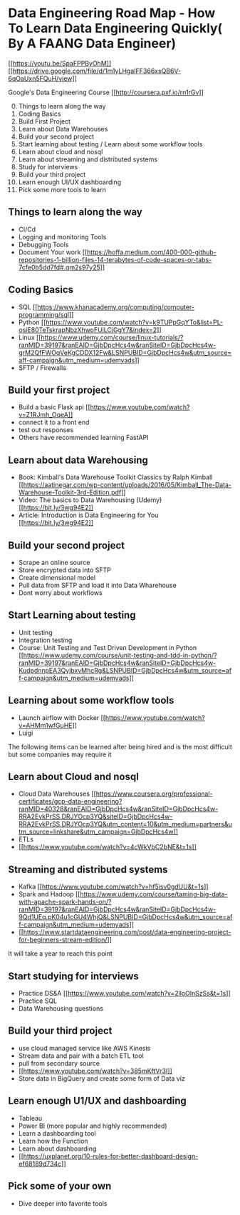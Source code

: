 # Data Engineering Road Map - How To Learn Data Engineering Quickly( By A FAANG Data Engineer)

[[https://youtu.be/SpaFPPByOhM]]
[[https://drive.google.com/file/d/1m1yLHgaIFF366xsQB6V-6qOaUxn5FQuH/view]]

Google's Data Engineering Course [[http://coursera.pxf.io/rn1rGv]]

0. Things to learn along the way 
1. Coding Basics
2. Build First Project
3. Learn about Data Warehouses
4. Build your second project
5. Start learning about testing / Learn about some workflow tools 
6. Learn about cloud and nosql 
7. Learn about streaming and distributed systems
8. Study for interviews
9. Build your third project
10. Learn enough UI/UX dashboarding
11. Pick some more tools to learn

## Things to learn along the way
- CI/Cd
- Logging and monitoring Tools
- Debugging Tools
- Document Your work [[https://hoffa.medium.com/400-000-github-repositories-1-billion-files-14-terabytes-of-code-spaces-or-tabs-7cfe0b5dd7fd#.qm2s97y25]]

## Coding Basics
- SQL [[https://www.khanacademy.org/computing/computer-programming/sql]]
- Python [[https://www.youtube.com/watch?v=k9TUPpGqYTo&list=PL-osiE80TeTskrapNbzXhwoFUiLCjGgY7&index=2]]
- Linux [[https://www.udemy.com/course/linux-tutorials/?ranMID=39197&ranEAID=GjbDpcHcs4w&ranSiteID=GjbDpcHcs4w-grM2QfFWOqVeKgCDDX12Fw&LSNPUBID=GjbDpcHcs4w&utm_source=aff-campaign&utm_medium=udemyads]]
- SFTP / Firewalls

## Build your first project
- Build a basic Flask api [[https://www.youtube.com/watch?v=Z1RJmh_OqeA]]
- connect it to a front end
- test out responses
- Others have recommended learning FastAPI 

## Learn about data Warehousing 
- Book: Kimball's Data Warehouse Toolkit Classics by Ralph Kimball [[https://aatinegar.com/wp-content/uploads/2016/05/Kimball_The-Data-Warehouse-Toolkit-3rd-Edition.pdf]]
- Video: The basics to Data Warehousing (Udemy) [[https://bit.ly/3wg94E2]]
- Article: Introduction is Data Engineering for You [[https://bit.ly/3wg94E2]]

## Build your second project
- Scrape an online source
- Store encrypted data into SFTP
- Create dimensional model
- Pull data from SFTP and load it into Data Wharehouse
- Dont worry about workflows

## Start Learning about testing
- Unit testing
- Integration testing
- Course: Unit Testing and Test Driven Development in Python [[https://www.udemy.com/course/unit-testing-and-tdd-in-python/?ranMID=39197&ranEAID=GjbDpcHcs4w&ranSiteID=GjbDpcHcs4w-KudpdnnpEA3QyjbxvMhcRg&LSNPUBID=GjbDpcHcs4w&utm_source=aff-campaign&utm_medium=udemyads]]

## Learning about some workflow tools 
- Launch airflow with Docker [[https://www.youtube.com/watch?v=AHMm1wfGuHE]]
- Luigi

The following items can be learned after being hired and is the most difficult but some companies may require it

## Learn about Cloud and nosql
- Cloud Data Warehouses [[https://www.coursera.org/professional-certificates/gcp-data-engineering?ranMID=40328&ranEAID=GjbDpcHcs4w&ranSiteID=GjbDpcHcs4w-RRA2EvkPrSS.DRJYOcp3YQ&siteID=GjbDpcHcs4w-RRA2EvkPrSS.DRJYOcp3YQ&utm_content=10&utm_medium=partners&utm_source=linkshare&utm_campaign=GjbDpcHcs4w]]
- ETLs 
- [[https://www.youtube.com/watch?v=4cWkVbC2bNE&t=1s]]

## Streaming and distributed systems
- Kafka [[https://www.youtube.com/watch?v=hf5isv0gdUU&t=1s]]
- Spark and Hadoop [[https://www.udemy.com/course/taming-big-data-with-apache-spark-hands-on/?ranMID=39197&ranEAID=GjbDpcHcs4w&ranSiteID=GjbDpcHcs4w-9Qd1UEq.pK04u1cGU4WhjQ&LSNPUBID=GjbDpcHcs4w&utm_source=aff-campaign&utm_medium=udemyads]]
- [[https://www.startdataengineering.com/post/data-engineering-project-for-beginners-stream-edition/]]

It will take a year to reach this point

## Start studying for interviews
- Practice DS&A [[https://www.youtube.com/watch?v=2lloOlnSzSs&t=1s]]
- Practice SQL
- Data Warehousing questions

## Build your third project
- use cloud managed service like AWS Kinesis
- Stream data and pair with a batch ETL tool
- pull from secondary source
- [[https://www.youtube.com/watch?v=385mKftVr3I]]
- Store data in BigQuery and create some form of Data viz 

## Learn enough U1/UX and dashboarding
- Tableau
- Power BI (more popular and highly recommended)
- Learn a dashboarding tool
- Learn how the Function
- Learn about dashboarding 
- [[https://uxplanet.org/10-rules-for-better-dashboard-design-ef68189d734c]]

## Pick some of your own
- Dive deeper into favorite tools 